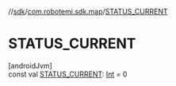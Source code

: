 //[sdk](../../index.md)/[com.robotemi.sdk.map](index.md)/[STATUS_CURRENT](-s-t-a-t-u-s_-c-u-r-r-e-n-t.md)

# STATUS_CURRENT

[androidJvm]\
const val [STATUS_CURRENT](-s-t-a-t-u-s_-c-u-r-r-e-n-t.md): [Int](https://kotlinlang.org/api/latest/jvm/stdlib/kotlin/-int/index.html) = 0
